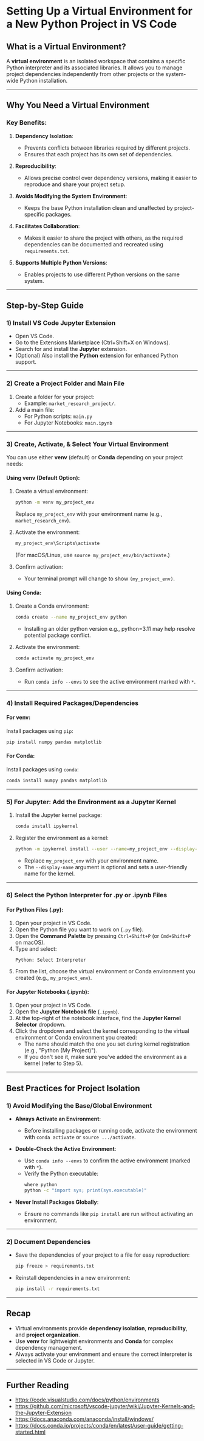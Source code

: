 # Setting Up a Virtual Environment for a New Python Project in VS Code

## **What is a Virtual Environment?**
A **virtual environment** is an isolated workspace that contains a specific Python interpreter and its associated libraries. It allows you to manage project dependencies independently from other projects or the system-wide Python installation.

---

## **Why You Need a Virtual Environment**
### Key Benefits:
1. **Dependency Isolation**:
   - Prevents conflicts between libraries required by different projects.
   - Ensures that each project has its own set of dependencies.

2. **Reproducibility**:
   - Allows precise control over dependency versions, making it easier to reproduce and share your project setup.

3. **Avoids Modifying the System Environment**:
   - Keeps the base Python installation clean and unaffected by project-specific packages.

4. **Facilitates Collaboration**:
   - Makes it easier to share the project with others, as the required dependencies can be documented and recreated using `requirements.txt`.

5. **Supports Multiple Python Versions**:
   - Enables projects to use different Python versions on the same system.

---

## **Step-by-Step Guide**

### **1) Install VS Code Jupyter Extension**
- Open VS Code.
- Go to the Extensions Marketplace (Ctrl+Shift+X on Windows).
- Search for and install the **Jupyter** extension.
- (Optional) Also install the **Python** extension for enhanced Python support.

---

### **2) Create a Project Folder and Main File**
1. Create a folder for your project:
   - Example: `market_research_project/`.
2. Add a main file:
   - For Python scripts: `main.py`
   - For Jupyter Notebooks: `main.ipynb`

---

### **3) Create, Activate, & Select Your Virtual Environment**
You can use either **venv** (default) or **Conda** depending on your project needs:

#### **Using venv** (Default Option):
1. Create a virtual environment:
   ```bash
   python -m venv my_project_env
   ```
   Replace `my_project_env` with your environment name (e.g., `market_research_env`).

2. Activate the environment:
   ```bash
   my_project_env\Scripts\activate
   ```
   (For macOS/Linux, use `source my_project_env/bin/activate`.)

3. Confirm activation:
   - Your terminal prompt will change to show `(my_project_env)`.

#### **Using Conda**:
1. Create a Conda environment:
   ```bash
   conda create --name my_project_env python
   ```
   - Installing an older python version e.g., python=3.11 may help resolve potential package conflict.

2. Activate the environment:
   ```bash
   conda activate my_project_env
   ```
3. Confirm activation:
   - Run `conda info --envs` to see the active environment marked with `*`.

---

### **4) Install Required Packages/Dependencies**
#### **For venv**:
Install packages using `pip`:
```bash
pip install numpy pandas matplotlib
```

#### **For Conda**:
Install packages using `conda`:
```bash
conda install numpy pandas matplotlib
```

---

### **5) For Jupyter: Add the Environment as a Jupyter Kernel**
1. Install the Jupyter kernel package:
   ```bash
   conda install ipykernel
   ```

2. Register the environment as a kernel:
   ```bash
   python -m ipykernel install --user --name=my_project_env --display-name "Python (My Project)"
   ```

   - Replace `my_project_env` with your environment name.
   - The `--display-name` argument is optional and sets a user-friendly name for the kernel.

---

### **6) Select the Python Interpreter for .py or .ipynb Files**

#### **For Python Files (.py):**
1. Open your project in VS Code.
2. Open the Python file you want to work on (`.py` file).
3. Open the **Command Palette** by pressing `Ctrl+Shift+P` (or `Cmd+Shift+P` on macOS).
4. Type and select:
   ```
   Python: Select Interpreter
   ```
5. From the list, choose the virtual environment or Conda environment you created (e.g., `my_project_env`).

#### **For Jupyter Notebooks (.ipynb):**
1. Open your project in VS Code.
2. Open the **Jupyter Notebook file** (`.ipynb`).
3. At the top-right of the notebook interface, find the **Jupyter Kernel Selector** dropdown.
4. Click the dropdown and select the kernel corresponding to the virtual environment or Conda environment you created:
   - The name should match the one you set during kernel registration (e.g., "Python (My Project)").
   - If you don't see it, make sure you've added the environment as a kernel (refer to Step 5).

---

## **Best Practices for Project Isolation**

### **1) Avoid Modifying the Base/Global Environment**
- **Always Activate an Environment**:
  - Before installing packages or running code, activate the environment with `conda activate` or `source .../activate`.
  
- **Double-Check the Active Environment**:
  - Use `conda info --envs` to confirm the active environment (marked with `*`).
  - Verify the Python executable:
    ```bash
    where python
    python -c "import sys; print(sys.executable)"
    ```

- **Never Install Packages Globally**:
  - Ensure no commands like `pip install` are run without activating an environment.

---

### **2) Document Dependencies**
- Save the dependencies of your project to a file for easy reproduction:
  ```bash
  pip freeze > requirements.txt
  ```

- Reinstall dependencies in a new environment:
  ```bash
  pip install -r requirements.txt
  ```

---

## **Recap**
- Virtual environments provide **dependency isolation**, **reproducibility**, and **project organization**.
- Use **venv** for lightweight environments and **Conda** for complex dependency management.
- Always activate your environment and ensure the correct interpreter is selected in VS Code or Jupyter.

---

## **Further Reading**
- https://code.visualstudio.com/docs/python/environments
- https://github.com/microsoft/vscode-jupyter/wiki/Jupyter-Kernels-and-the-Jupyter-Extension
- https://docs.anaconda.com/anaconda/install/windows/
- https://docs.conda.io/projects/conda/en/latest/user-guide/getting-started.html
